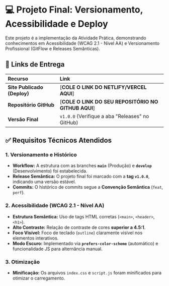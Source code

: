 # 💻 Projeto Final: Versionamento, Acessibilidade e Deploy

Este projeto é a implementação da Atividade Prática, demonstrando conhecimentos em Acessibilidade (WCAG 2.1 - Nível AA) e Versionamento Profissional (GitFlow e Releases Semânticas).

## 🔗 Links de Entrega

| Recurso | Link |
| :--- | :--- |
| **Site Publicado (Deploy)** | [**COLE O LINK DO NETLIFY/VERCEL AQUI**] |
| **Repositório GitHub** | [**COLE O LINK DO SEU REPOSITÓRIO NO GITHUB AQUI**] |
| **Versão Final** | `v1.0.0` (Verifique a aba "Releases" no GitHub) |

## ✅ Requisitos Técnicos Atendidos

### 1. Versionamento e Histórico

* **Workflow:** A estrutura com as branches **`main`** (Produção) e **`develop`** (Desenvolvimento) foi estabelecida.
* **Release Semântica:** O projeto final foi marcado com a **tag `v1.0.0`**, indicando uma versão estável.
* **Commits:** O histórico de commits segue a **Convenção Semântica** (`feat`, `perf`).

### 2. Acessibilidade (WCAG 2.1 - Nível AA)

* **Estrutura Semântica:** Uso de tags HTML corretas (`<main>`, `<header>`, `<h1>`).
* **Alto Contraste:** Relação de contraste de cores **superior a 4.5:1**.
* **Foco Visível:** Foco de teclado (`outline`) claramente visível nos elementos interativos.
* **Modo Escuro:** Implementado via **`prefers-color-scheme`** (automático) e funcionalidade JS para alternância manual.

### 3. Otimização

* **Minificação:** Os arquivos `index.css` e `script.js` foram minificados para otimizar o carregamento.
